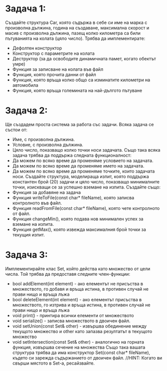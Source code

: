 # Задача 1:
Създайте структура Car, която съдържа в себе си име на марка с произволна дължина, година на създаване, максимална скорост и масив с произволна дължина, пазещ колко километра са били пътуванията на колата (цяло число). Трябва да имплементирате:

* Дефолтен конструктор
* Конструктор с параметрите на колата
* Деструктор (за да освободите динамичната памет, когато обектът умре)
* Функция за записване на колата във файл
* Функция, която прочита данни от файл
* Функция, която връща колко общо са изминатите километри на автомобила
* Функция, която връща големината на най-дългото пътуване

# Задача 2:
Ще създадем проста система за работа със задачи. Всяка задача се състои от:

* Име, с произволна дължина.
* Условие, с произволна дължина.
* Цяло число, показващо колко точки носи задачата. Също така всяка задача трябва да поддържа следната функционалност:
* Да можем по всяко време да променяме условието на задачата.
* Да можем по всяко време да променяме името на задачата.
* Да можем по всяко време да променяме точките, които задачата носи. Създайте структура, моделираща изпит, която поддържа константен брой (20) задачи и цяло число, показващо минималните точки, изискващи се за успешно вземане на изпита. Създайте също:
* Функция за добавяне на задача
* Функция writeToFile(const char* fileName), която записва контролното във файл.
* Функция readFromFile(const char* fileName), която чете контролното от файл.
* Функция changeMin(), която подава нов минимален успех за вземане на изпита.
* Функция getMax(), която извежда максималния брой точки за текущия изпит.

# Задача 3:
Имплементирайте клас Set, който действа като множество от цели числа. Той трябва да предоставя следните член-функции:

* bool addElement(int element) - ако елементът не присъства в множеството, го добавя и връща истина, в противен случай не прави нищо и връща лъжа
* bool deleteElement(int element) - ако елементът присъства в множеството, го изтрива и връща истина, в противен случай не прави нищо и връща лъжа
* void print() - принтира всички елементи от множеството
* void serialize() - записва множеството в двоичен файл.
* void setUnion(const Set& other) - извършва обединение между текущото множество и other като запазва резултатът в текущото множество
* void setIntersection(const Set& other) - аналогично на горната функция, извършва сечение на множества Също така вашата структура трябва да има конструктор Set(const char* fileName), където си зарежда съдържанието от двоичен файл.
//HINT: Когато ви свърши мястото в Set-а, ресайзвайте.
